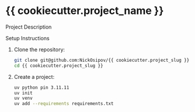 # {{ cookiecutter.project_name }}

Project Description

Setup Instructions
1. Clone the repository:
    ```bash
    git clone git@github.com:NickOsipov/{{ cookiecutter.project_slug }}.git
    cd {{ cookiecutter.project_slug }}
    ```
2. Create a project:
    ```bash
    uv python pin 3.11.11
    uv init
    uv venv
    uv add --requirements requirements.txt
    ```
